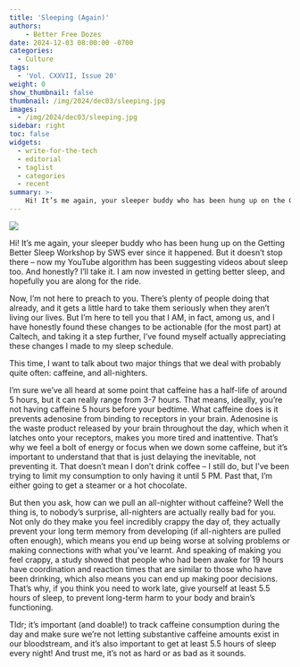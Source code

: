 ```yaml
---
title: 'Sleeping (Again)'
authors:
    - Better Free Dozes
date: 2024-12-03 08:00:00 -0700
categories:
  - Culture
tags:
  - 'Vol. CXXVII, Issue 20'
weight: 0
show_thumbnail: false
thumbnail: /img/2024/dec03/sleeping.jpg
images:
  - /img/2024/dec03/sleeping.jpg
sidebar: right
toc: false
widgets:
  - write-for-the-tech
  - editorial
  - taglist
  - categories
  - recent
summary: >-
    Hi! It’s me again, your sleeper buddy who has been hung up on the Getting Better Sleep Workshop by SWS ever since it happened. But it doesn’t stop there – now my YouTube algorithm has been suggesting videos about sleep too. And honestly? I’ll take it. I am now invested in getting better sleep, and hopefully you are along for the ride.
---
```


![](/img/2024/dec03/sleeping.jpg)

Hi! It’s me again, your sleeper buddy who has been hung up on the Getting Better Sleep Workshop by SWS ever since it happened. But it doesn’t stop there – now my YouTube algorithm has been suggesting videos about sleep too. And honestly? I’ll take it. I am now invested in getting better sleep, and hopefully you are along for the ride.

Now, I’m not here to preach to you. There’s plenty of people doing that already, and it gets a little hard to take them seriously when they aren’t living our lives. But I’m here to tell you that I AM, in fact, among us, and I have honestly found these changes to be actionable (for the most part) at Caltech, and taking it a step further, I’ve found myself actually appreciating these changes I made to my sleep schedule.

This time, I want to talk about two major things that we deal with probably quite often: caffeine, and all-nighters.

I’m sure we’ve all heard at some point that caffeine has a half-life of around 5 hours, but it can really range from 3-7 hours. That means, ideally, you’re not having caffeine 5 hours before your bedtime. What caffeine does is it prevents adenosine from binding to receptors in your brain. Adenosine is the waste product released by your brain throughout the day, which when it latches onto your receptors, makes you more tired and inattentive. That’s why we feel a bolt of energy or focus when we down some caffeine, but it’s important to understand that that is just delaying the inevitable, not preventing it. That doesn’t mean I don’t drink coffee – I still do, but I’ve been trying to limit my consumption to only having it until 5 PM. Past that, I’m either going to get a steamer or a hot chocolate.

But then you ask, how can we pull an all-nighter without caffeine? Well the thing is, to nobody’s surprise, all-nighters are actually really bad for you. Not only do they make you feel incredibly crappy the day of, they actually prevent your long term memory from developing (if all-nighters are pulled often enough), which means you end up being worse at solving problems or making connections with what you’ve learnt. And speaking of making you feel crappy, a study showed that people who had been awake for 19 hours have coordination and reaction times that are similar to those who have been drinking, which also means you can end up making poor decisions. That’s why, if you think you need to work late, give yourself at least 5.5 hours of sleep, to prevent long-term harm to your body and brain’s functioning.

Tldr; it’s important (and doable!) to track caffeine consumption during the day and make sure we’re not letting substantive caffeine amounts exist in our bloodstream, and it’s also important to get at least 5.5 hours of sleep every night! And trust me, it’s not as hard or as bad as it sounds.